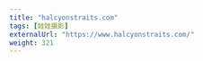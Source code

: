 ```yaml
---
title: "halcyonstraits.com"
tags: [娃娃摄影]
externalUrl: "https://www.halcyonstraits.com/"
weight: 321
---
```

